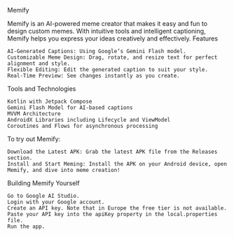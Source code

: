 
Memify

Memify is an AI-powered meme creator that makes it easy and fun to design custom memes. With intuitive tools and intelligent captioning, Memify helps you express your ideas creatively and effectively.
Features

    AI-Generated Captions: Using Google’s Gemini Flash model.
    Customizable Meme Design: Drag, rotate, and resize text for perfect alignment and style.
    Flexible Editing: Edit the generated caption to suit your style.
    Real-Time Preview: See changes instantly as you create.

Tools and Technologies

    Kotlin with Jetpack Compose
    Gemini Flash Model for AI-based captions
    MVVM Architecture
    AndroidX Libraries including Lifecycle and ViewModel
    Coroutines and Flows for asynchronous processing

To try out Memify:

    Download the Latest APK: Grab the latest APK file from the Releases section.
    Install and Start Meming: Install the APK on your Android device, open Memify, and dive into meme creation!
    

Building Memify Yourself

    Go to Google AI Studio.
    Login with your Google account.
    Create an API key. Note that in Europe the free tier is not available.
    Paste your API key into the apiKey property in the local.properties file.
    Run the app.
